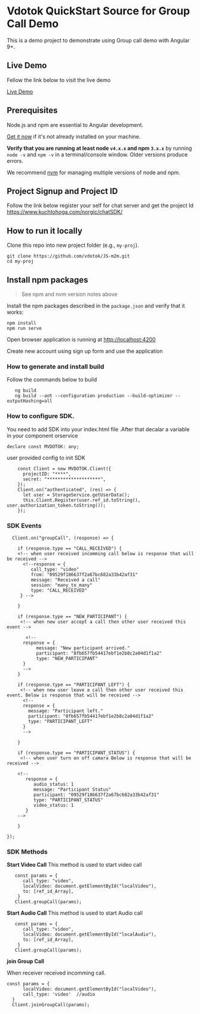 # Vdotok QuickStart Source for Group Call Demo
This is a demo project to demonstrate using  Group call demo with Angular 9+.

## Live Demo
 Fellow the link below to visit the live demo
 
  <a href="http://m2m.vdotok.com" target="_blank" title="Chat Demo">Live Demo</a> 
  
 
## Prerequisites

Node.js and npm are essential to Angular development. 
    
<a href="https://docs.npmjs.com/getting-started/installing-node" target="_blank" title="Installing Node.js and updating npm">
Get it now</a> if it's not already installed on your machine.
 
**Verify that you are running at least node `v4.x.x` and npm `3.x.x`**
by running `node -v` and `npm -v` in a terminal/console window.
Older versions produce errors.

We recommend [nvm](https://github.com/creationix/nvm) for managing multiple versions of node and npm.


## Project Signup and Project ID

Follow the link below register your self for chat server and get the project Id
	https://www.kuchtohoga.com/norgic/chatSDK/
  
## How to run it locally

Clone this repo into new project folder (e.g., `my-proj`).
```shell
git clone https://github.com/vdotok/JS-m2m.git
cd my-proj

```

## Install npm packages

> See npm and nvm version notes above

Install the npm packages described in the `package.json` and verify that it works:

```shell
npm install
npm run serve
```
Open browser application is running at <a href="http://localhost:4200" target="_blank" title="localhost">
http://localhost:4200</a> 

Create new account using sign up form and use the application

###  How to generate and install build 
Follow the commands below to build
 
```shell
   ng build 
   ng build --aot --configuration production --build-optimizer --outputHashing=all
```


### How to configure SDK.
You need to add SDK into your index.html file .After that decalar a variable in your component  orservice

```shell
declare const MVDOTOK: any;

```

user provided config to init SDK

```shell
    const Client = new MVDOTOK.Client({
      projectID: "****",
      secret: "********************",
    });
    Client.on("authenticated", (res) => {
      let user = StorageService.getUserData();
      this.Client.Register(user.ref_id.toString(), user.authorization_token.toString());
    });
```
### SDK Events


```
  Client.on("groupCall", (response) => {

    if (response.type == "CALL_RECEIVED") {
    <!-- when user received incomming call below is response that will be received -->
      <!--response = {
         call_type: "video"
         from: "09529f186637f2a67bc682a33b42af31"
         message: "Received a call"
         session: "many_to_many"
         type: "CALL_RECEIVED"
     } -->
       
    }

    if (response.type == "NEW_PARTICIPANT") {
     <!-- when new user accept a call then other user received this event -->
     
       <!--    
      response = {
           message: "New participant arrived."
           participant: "8fb657fb54417ebf1e2b8c2a04d1f1a2"
           type: "NEW_PARTICIPANT"
      }
      -->
    }

    if (response.type == "PARTICIPANT_LEFT") {
     <!-- when new user leave a call then other user received this event. Below is response that will be received -->
      <!--    
      response = {
        message: "Participant left."
        participant: "8fb657fb54417ebf1e2b8c2a04d1f1a2"
        type: "PARTICIPANT_LEFT"
      }
      -->
     
    }

    if (response.type == "PARTICIPANT_STATUS") {
     <!-- when user turn on off camara Below is response that will be received -->
         
    <!--    
       response = {
          audio_status: 1
          message: "Participant Status"
          participant: "09529f186637f2a67bc682a33b42af31"
          type: "PARTICIPANT_STATUS"
          video_status: 1
       }
    -->    
          
    }

});

```

### SDK Methods

**Start Video Call**
This method is used to start video call

```
   const params = {
      call_type: "video",
      localVideo: document.getElementById("localVideo"),
      to: [ref_id_Array],
    }
   Client.groupCall(params);
 ```
 
 
**Start Audio Call**
This method is used to start Audio call

```
   const params = {
      call_type: "video",
      localVideo: document.getElementById("localAudio"),
      to: [ref_id_Array],
    }
   Client.groupCall(params);
 ```

**join Group Call**

When receiver received incomming call.	

```
const params = {
      localVideo: document.getElementById("localVideo"),
      call_type: 'video'  //audio
  }
  Client.joinGroupCall(params);
```


